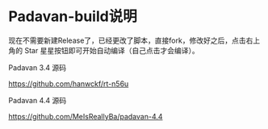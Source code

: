 # Padavan-build说明
现在不需要新建Release了，已经更改了脚本，直接fork，修改好之后，点击右上角的 Star 星星按钮即可开始自动编译（自己点击才会编译）。

Padavan 3.4 源码

https://github.com/hanwckf/rt-n56u

Padavan 4.4 源码

https://github.com/MeIsReallyBa/padavan-4.4
